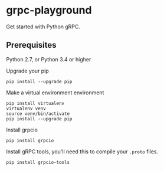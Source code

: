 # grpc-playground
Get started with Python gRPC.

## Prerequisites
Python 2.7, or Python 3.4 or higher

Upgrade your pip
```shell script
pip install --upgrade pip
```

Make a virtual environment environment
```shell script
pip install virtualenv
virtualenv venv
source venv/bin/activate
pip install --upgrade pip
```

Install grpcio
```shell script
pip install grpcio
```

Install gRPC tools, you'll need this to compile your `.proto` files.
```shell script
pip install grpcio-tools
```

